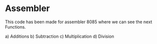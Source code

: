 # Assembler
This code has been made for assembler 8085 where we can see the next Functions.

a) Additions
b) Subtraction
c) Multiplication
d) Division
